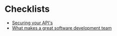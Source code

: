 # Checklists

* [Securing your API's](https://github.com/shieldfy/API-Security-Checklist)
* [What makes a great software development team](https://www.joelonsoftware.com/2000/08/09/the-joel-test-12-steps-to-better-code/)
